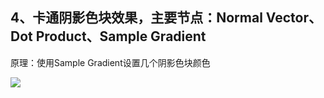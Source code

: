 ## 4、卡通阴影色块效果，主要节点：Normal Vector、Dot Product、Sample Gradient
原理：使用Sample Gradient设置几个阴影色块颜色

![](20200827092808619.gif)